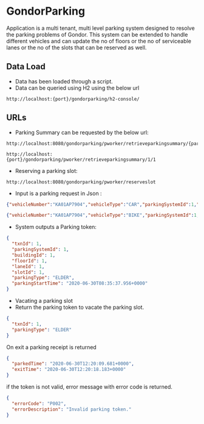 # GondorParking

Application is a  multi tenant, multi level parking system designed to resolve the parking problems of Gondor. 
This system can be extended to handle different vehicles and can update the no of floors or the no of serviceable lanes or the no of the slots that can be reserved as  well.

## Data Load
* Data has been loaded through a script.
* Data can be queried using H2 using the below url
```
http://localhost:{port}/gondorparking/h2-console/
```

## URLs

* Parking Summary can be requested by the below url:
```
http://localhost:8080/gondorparking/pworker/retrieveparkingsummary/{parkingSystemId}/{buildingId}

http://localhost:{port}/gondorparking/pworker/retrieveparkingsummary/1/1
```

* Reserving a parking slot:
```
http://localhost:8080/gondorparking/pworker/reserveslot
```

* Input is a parking request in Json :
```JSON
{"vehicleNumber":"KA01AP7904","vehicleType":"CAR","parkingSystemId":1,"parkingType": "ELDER"}
```
```JSON
{"vehicleNumber":"KA01AP7904","vehicleType":"BIKE","parkingSystemId":1,"parkingType": "REGULAR"}
```
* System outputs a Parking token:
```JSON
{
  "txnId": 1,
  "parkingSystemId": 1,
  "buildingId": 1,
  "floorId": 1,
  "laneId": 1,
  "slotId": 1,
  "parkingType": "ELDER",
  "parkingStartTime": "2020-06-30T08:35:37.956+0000"
}
```
* Vacating a parking slot
* Return the parking token to vacate the parking slot.
```JSON
{
  "txnId": 1,
  "parkingType": "ELDER"
}
```
On exit a parking receipt is returned
```JSON 
{
  "parkedTime": "2020-06-30T12:20:09.681+0000",
  "exitTime": "2020-06-30T12:20:18.183+0000"
}
```

if the token is not valid, error message with error code is returned.
```JSON
{
  "errorCode": "P002",
  "errorDescription": "Invalid parking token."
}
```
